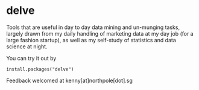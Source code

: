 # delve

Tools that are useful in day to day data mining and un-munging tasks, largely drawn from my daily handling of marketing data at my day job (for a large fashion startup), as well as my self-study of statistics and data science at night.

You can try it out by

	install.packages("delve")

Feedback welcomed at kenny[at]northpole[dot].sg